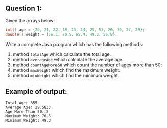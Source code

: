 ## Question 1:

Given the arrays below:

```java
int[] age = {20, 21, 22, 18, 23, 24, 25, 51, 26, 70, 27, 28};
double[] weight = {56.1, 70.5, 65.4, 49.3, 55.8};
```

Write a complete Java program which has the following methods:
1. method `totalAge` which calculate the total age.
1. method `averageAge` which calculate the average age.
1. method `countAgeMore50` which count the number of ages more than 50;
1. method `maxWeight` which find the maximum weight.
1. method `minWeight` which find the minimum weight.

## Example of output:
```
Total Age: 355
Average Age: 29.5833
Age More Than 50: 2
Maximum Weight: 70.5
Minimum Weight: 49.3
```
